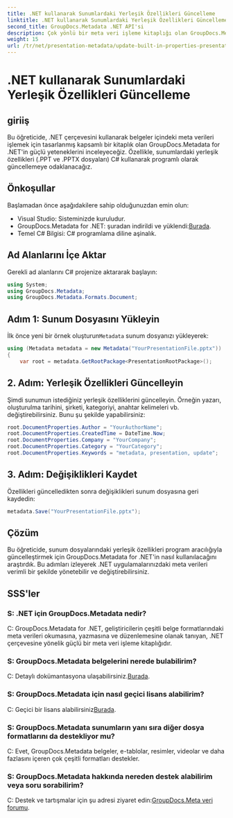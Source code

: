 ```yaml
---
title: .NET kullanarak Sunumlardaki Yerleşik Özellikleri Güncelleme
linktitle: .NET kullanarak Sunumlardaki Yerleşik Özellikleri Güncelleme
second_title: GroupDocs.Metadata .NET API'si
description: Çok yönlü bir meta veri işleme kitaplığı olan GroupDocs.Metadata ile .NET kullanarak sunumlardaki yerleşik özellikleri nasıl güncelleyeceğinizi öğrenin.
weight: 15
url: /tr/net/presentation-metadata/update-built-in-properties-presentations/
---
```


# .NET kullanarak Sunumlardaki Yerleşik Özellikleri Güncelleme

## giriiş
Bu öğreticide, .NET çerçevesini kullanarak belgeler içindeki meta verileri işlemek için tasarlanmış kapsamlı bir kitaplık olan GroupDocs.Metadata for .NET'in güçlü yeteneklerini inceleyeceğiz. Özellikle, sunumlardaki yerleşik özellikleri (.PPT ve .PPTX dosyaları) C# kullanarak programlı olarak güncellemeye odaklanacağız.
## Önkoşullar
Başlamadan önce aşağıdakilere sahip olduğunuzdan emin olun:
- Visual Studio: Sisteminizde kuruludur.
-  GroupDocs.Metadata for .NET: şuradan indirildi ve yüklendi:[Burada](https://releases.groupdocs.com/metadata/net/).
- Temel C# Bilgisi: C# programlama diline aşinalık.

## Ad Alanlarını İçe Aktar
Gerekli ad alanlarını C# projenize aktararak başlayın:
```csharp
using System;
using GroupDocs.Metadata;
using GroupDocs.Metadata.Formats.Document;
```
## Adım 1: Sunum Dosyasını Yükleyin
 İlk önce yeni bir örnek oluşturun`Metadata` sunum dosyanızı yükleyerek:
```csharp
using (Metadata metadata = new Metadata("YourPresentationFile.pptx"))
{
    var root = metadata.GetRootPackage<PresentationRootPackage>();
```
## 2. Adım: Yerleşik Özellikleri Güncelleyin
Şimdi sunumun istediğiniz yerleşik özelliklerini güncelleyin. Örneğin yazarı, oluşturulma tarihini, şirketi, kategoriyi, anahtar kelimeleri vb. değiştirebilirsiniz. Bunu şu şekilde yapabilirsiniz:
```csharp
root.DocumentProperties.Author = "YourAuthorName";
root.DocumentProperties.CreatedTime = DateTime.Now;
root.DocumentProperties.Company = "YourCompany";
root.DocumentProperties.Category = "YourCategory";
root.DocumentProperties.Keywords = "metadata, presentation, update";
```
## 3. Adım: Değişiklikleri Kaydet
Özellikleri güncelledikten sonra değişiklikleri sunum dosyasına geri kaydedin:
```csharp
metadata.Save("YourPresentationFile.pptx");
```

## Çözüm
Bu öğreticide, sunum dosyalarındaki yerleşik özellikleri program aracılığıyla güncelleştirmek için GroupDocs.Metadata for .NET'in nasıl kullanılacağını araştırdık. Bu adımları izleyerek .NET uygulamalarınızdaki meta verileri verimli bir şekilde yönetebilir ve değiştirebilirsiniz.

## SSS'ler
### S: .NET için GroupDocs.Metadata nedir?
C: GroupDocs.Metadata for .NET, geliştiricilerin çeşitli belge formatlarındaki meta verileri okumasına, yazmasına ve düzenlemesine olanak tanıyan, .NET çerçevesine yönelik güçlü bir meta veri işleme kitaplığıdır.
### S: GroupDocs.Metadata belgelerini nerede bulabilirim?
 C: Detaylı dokümantasyona ulaşabilirsiniz.[Burada](https://tutorials.groupdocs.com/metadata/net/).
### S: GroupDocs.Metadata için nasıl geçici lisans alabilirim?
 C: Geçici bir lisans alabilirsiniz[Burada](https://purchase.groupdocs.com/temporary-license/).
### S: GroupDocs.Metadata sunumların yanı sıra diğer dosya formatlarını da destekliyor mu?
C: Evet, GroupDocs.Metadata belgeler, e-tablolar, resimler, videolar ve daha fazlasını içeren çok çeşitli formatları destekler.
### S: GroupDocs.Metadata hakkında nereden destek alabilirim veya soru sorabilirim?
 C: Destek ve tartışmalar için şu adresi ziyaret edin:[GroupDocs.Meta veri forumu](https://forum.groupdocs.com/c/metadata/14).